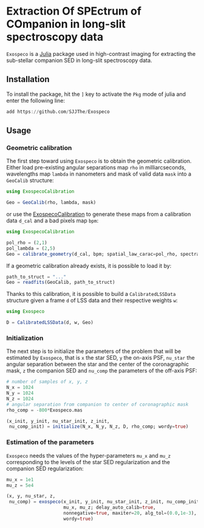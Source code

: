 # Extraction Of SPEctrum of COmpanion in long-slit spectroscopy data

`Exospeco` is a [Julia](https://julialang.org/) package used in high-contrast imaging for extracting the sub-stellar companion SED in long-slit spectroscopy data.

## Installation

To install the package, hit the `]` key to activate the `Pkg` mode of julia and enter the following line:

```julia
add https://github.com/SJJThe/Exospeco
```


## Usage

### Geometric calibration

The first step toward using `Exospeco` is to obtain the geometric calibration. Either load pre-existing angular separations map `rho` in milliarcseconds, wavelengths map `lambda` in nanometers and mask of valid data `mask` into a `GeoCalib` structure:

```julia
using ExospecoCalibration

Geo = GeoCalib(rho, lambda, mask)
```


or use the [ExospecoCalibration](https://github.com/SJJThe/ExospecoCalibration) to generate these maps from a calibration data `d_cal` and a bad pixels map `bpm`:

```julia
using ExospecoCalibration

pol_rho = (2,1)
pol_lambda = (2,5)
Geo = calibrate_geometry(d_cal, bpm; spatial_law_carac=pol_rho, spectral_law_carac=pol_lambda)
```


If a geometric calibration already exists, it is possible to load it by:

```julia
path_to_struct = "..."
Geo = readfits(GeoCalib, path_to_struct)
```


Thanks to this calibration, it is possible to build a `CalibratedLSSData` structure given a frame `d` of LSS data and their respective weights `w`:

```julia
using Exospeco

D = CalibratedLSSData(d, w, Geo)
```


### Initialization

The next step is to initialize the parameters of the problem that will be estimated by `Exospeco`, that is `x` the star SED, `y` the on-axis PSF, `nu_star` the angular separation between the star and the center of the coronagraphic mask, `z` the companion SED and `nu_comp` the parameters of the off-axis PSF:

```julia
# number of samples of x, y, z
N_x = 1024
N_y = 1024
N_z = 1024
# angular separation from companion to center of coronagraphic mask
rho_comp = -800*Exospeco.mas

(x_init, y_init, nu_star_init, z_init,
 nu_comp_init) = initialize(N_x, N_y, N_z, D, rho_comp; wordy=true)
```


### Estimation of the parameters

`Exospeco` needs the values of the hyper-parameters `mu_x` and `mu_z` corresponding to the levels of the star SED regularization and the companion SED regularization:

```julia
mu_x = 1e1
mu_z = 5e4

(x, y, nu_star, z,
 nu_comp) = exospeco(x_init, y_init, nu_star_init, z_init, nu_comp_init, D, 
                     mu_x, mu_z; delay_auto_calib=true, 
                     nonnegative=true, maxiter=20, alg_tol=(0.0,1e-3), 
                     wordy=true)
```

